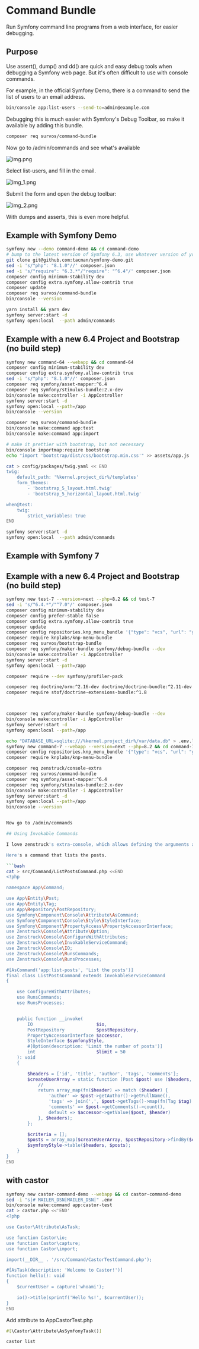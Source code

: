 # Command Bundle

Run Symfony command line programs from a web interface, for easier debugging.

## Purpose

Use assert(), dump() and dd() are quick and easy debug tools when debugging a Symfony web page.  But it's often difficult to use with console commands.

For example, in the official Symfony Demo, there is a command to send the list of users to an email  address.

```bash
bin/console app:list-users --send-to=admin@example.com
```

Debugging this is much easier with Symfony's Debug Toolbar, so make it available by adding this bundle.

```bash
composer req survos/command-bundle
```

Now go to /admin/commands and see what's available

![img.png](img.png)

Select list-users, and fill in the email.

![img_1.png](img_1.png)

Submit the form and open the debug toolbar:

![img_2.png](img_2.png)

With dumps and asserts, this is even more helpful.



## Example with Symfony Demo

```bash
symfony new --demo command-demo && cd command-demo
# bump to the latest version of Symfony 6.3, use whatever version of you have installed
git clone git@github.com:tacman/symfony-demo.git
sed -i 's/"php": "8.1.0"//' composer.json 
sed -i 's/"require": "6.3.*"/"require": "^6.4"/' composer.json
composer config minimum-stability dev
composer config extra.symfony.allow-contrib true
composer update 
composer req survos/command-bundle
bin/console --version

yarn install && yarn dev
symfony server:start -d
symfony open:local  --path admin/commands
```

## Example with a new 6.4 Project and Bootstrap (no build step)

```bash
symfony new command-64 --webapp && cd command-64 
composer config minimum-stability dev
composer config extra.symfony.allow-contrib true
sed -i 's/"php": "8.1.0"//' composer.json 
composer req symfony/asset-mapper:^6.4
composer req symfony/stimulus-bundle:2.x-dev
bin/console make:controller -i AppController
symfony server:start -d
symfony open:local --path=/app
bin/console --version

composer req survos/command-bundle
bin/console make:command app:test
bin/console make:command app:import

# make it prettier with bootstrap, but not necessary
bin/console importmap:require bootstrap
echo "import 'bootstrap/dist/css/bootstrap.min.css'" >> assets/app.js

cat > config/packages/twig.yaml << END
twig:
    default_path: '%kernel.project_dir%/templates'
    form_themes:
        - 'bootstrap_5_layout.html.twig'
        - 'bootstrap_5_horizontal_layout.html.twig'

when@test:
    twig:
        strict_variables: true
END

symfony server:start -d
symfony open:local  --path admin/commands
```

## Example with Symfony 7
## Example with a new 6.4 Project and Bootstrap (no build step)

```bash
symfony new test-7 --version=next --php=8.2 && cd test-7
sed -i 's/"6.4.*"/"^7.0"/' composer.json
composer config minimum-stability dev
composer config prefer-stable false
composer config extra.symfony.allow-contrib true
composer update
composer config repositories.knp_menu_bundle '{"type": "vcs", "url": "git@github.com:tacman/KnpMenuBundle.git"}'
composer require knplabs/knp-menu-bundle
composer req survos/bootstrap-bundle
composer req symfony/maker-bundle symfony/debug-bundle --dev
bin/console make:controller -i AppController
symfony server:start -d
symfony open:local --path=/app

composer require --dev symfony/profiler-pack

composer req doctrine/orm:^2.16-dev doctrine/doctrine-bundle:^2.11-dev symfony/twig-bundle -w
composer require stof/doctrine-extensions-bundle:^1.8



composer req symfony/maker-bundle symfony/debug-bundle --dev
bin/console make:controller -i AppController
symfony server:start -d
symfony open:local --path=/app

echo "DATABASE_URL=sqlite:///%kernel.project_dir%/var/data.db" > .env.local
symfony new command-7 --webapp --version=next --php=8.2 && cd command-7
composer config repositories.knp_menu_bundle '{"type": "vcs", "url": "git@github.com:tacman/KnpMenuBundle.git"}'
composer require knplabs/knp-menu-bundle

composer req zenstruck/console-extra
composer req survos/command-bundle
composer req symfony/asset-mapper:^6.4
composer req symfony/stimulus-bundle:2.x-dev
bin/console make:controller -i AppController
symfony server:start -d
symfony open:local --path=/app
bin/console --version


Now go to /admin/commands

## Using Invokable Commands

I love zenstruck's extra-console, which allows defining the arguments and options via attributes, so you can create smaller console commands.  This bundle (command-bundle) already uses extra-console, so this works with no further installation.

Here's a command that lists the posts.

```bash
cat > src/Command/ListPostsCommand.php <<END
<?php

namespace App\Command;

use App\Entity\Post;
use App\Entity\Tag;
use App\Repository\PostRepository;
use Symfony\Component\Console\Attribute\AsCommand;
use Symfony\Component\Console\Style\StyleInterface;
use Symfony\Component\PropertyAccess\PropertyAccessorInterface;
use Zenstruck\Console\Attribute\Option;
use Zenstruck\Console\ConfigureWithAttributes;
use Zenstruck\Console\InvokableServiceCommand;
use Zenstruck\Console\IO;
use Zenstruck\Console\RunsCommands;
use Zenstruck\Console\RunsProcesses;

#[AsCommand('app:list-posts', 'List the posts')]
final class ListPostsCommand extends InvokableServiceCommand
{

    use ConfigureWithAttributes;
    use RunsCommands;
    use RunsProcesses;


    public function __invoke(
        IO                        $io,
        PostRepository            $postRepository,
        PropertyAccessorInterface $accessor,
        StyleInterface $symfonyStyle,
        #[Option(description: 'Limit the number of posts')]
        int                       $limit = 50
    ): void
    {

        $headers = ['id', 'title', 'author', 'tags', 'comments'];
        $createUserArray = static function (Post $post) use ($headers, $accessor) {
            //
            return array_map(fn($header) => match ($header) {
                'author' => $post->getAuthor()->getFullName(),
                'tags' => join(',', $post->getTags()->map(fn(Tag $tag) => $tag->getName())->toArray()),
                'comments' => $post->getComments()->count(),
                default => $accessor->getValue($post, $header)
            }, $headers);
        };

        $criteria = [];
        $posts = array_map($createUserArray, $postRepository->findBy($criteria, [], $limit));
        $symfonyStyle->table($headers, $posts);
    }
}
END
```

## with castor

```bash
symfony new castor-command-demo --webapp && cd castor-command-demo
sed -i "s|# MAILER_DSN|MAILER_DSN|" .env
bin/console make:command app:castor-test
cat > castor.php <<'END'
<?php

use Castor\Attribute\AsTask;

use function Castor\io;
use function Castor\capture;
use function Castor\import;

import(__DIR__ . '/src/Command/CastorTestCommand.php');

#[AsTask(description: 'Welcome to Castor!')]
function hello(): void
{
    $currentUser = capture('whoami');

    io()->title(sprintf('Hello %s!', $currentUser));
}
END


```

Add attribute to AppCastorTest.php

```php
#[\Castor\Attribute\AsSymfonyTask()]
```

```bash
castor list
```

